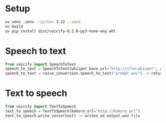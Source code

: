 # Setup

``` bash 
uv venv .venv --python 3.12 --seed
uv build
uv pip install dist/voicify-0.1.0-py3-none-any.whl
```

# Speech to text
``` python
from voicify import SpeechToText
speech_to_text = SpeechToText(whisper_base_url="http://vllm-whisper", api_key="API_KEY")
speech_to_text = voice_conversion.speech_to_text("prompt.wav") -> returns text
```

# Text to speech
``` python
from voicify import TextToSpeech
text_to_speech = TextToSpeech(kokoro_url="http://kokoro_url")
text_to_speech.write_voice(text) -> writes an output.wav file
```
